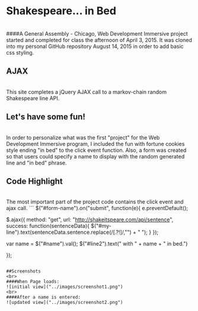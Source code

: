 # Shakespeare... in Bed
<br>
####A General Assembly - Chicago, Web Development Immersive project started and completed for class the afternoon of April 3, 2015. It was cloned into my personal GitHub repository August 14, 2015 in order to add basic css styling.

## AJAX
<br>
This site completes a jQuery AJAX call to a markov-chain random Shakespeare line API.


## Let's have some fun!
<br>
In order to personalize what was the first "project" for the Web Development Immersive program, I included the fun with fortune cookies style ending "in bed" to the click event function. Also, a form was created so that users could specify a name to display with the random generated line and "in bed" phrase.

## Code Highlight
<br>
The most important part of the project code contains the click event and ajax call.
```
$("#form-name").on("submit", function(e){
  e.preventDefault();


  $.ajax({
    method: "get",
    url: "http://shakeitspeare.com/api/sentence",
    success: function(sentenceData){
      $("#my-line").text(sentenceData.sentence.replace(/[\.?!]/,"") + " ");
    }
  });

  var name = $("#name").val();
  $("#line2").text(" with " + name + " in bed.")

});

```

##Screenshots
<br>
####When Page loads:
![initial view]("../images/screenshot1.png")
<br>
####After a name is entered:
![updated view]("../images/screenshot2.png")
